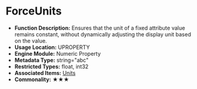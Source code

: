 # ForceUnits

- **Function Description:** Ensures that the unit of a fixed attribute value remains constant, without dynamically adjusting the display unit based on the value.
- **Usage Location:** UPROPERTY
- **Engine Module:** Numeric Property
- **Metadata Type:** string="abc"
- **Restricted Types:** float, int32
- **Associated Items:** [Units](Units/Units.md)
- **Commonality:** ★★★